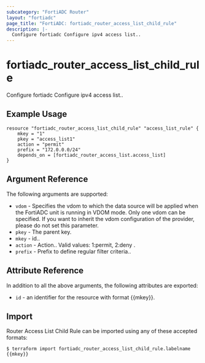 ```yaml
---
subcategory: "FortiADC Router"
layout: "fortiadc"
page_title: "FortiADC: fortiadc_router_access_list_child_rule"
description: |-
  Configure fortiadc Configure ipv4 access list..
---
```


# fortiadc_router_access_list_child_rule
Configure fortiadc Configure ipv4 access list..

## Example Usage
```hcl
resource "fortiadc_router_access_list_child_rule" "access_list_rule" {
	mkey = "1"
	pkey = "access_list1"
	action = "permit"
	prefix = "172.0.0.0/24"
	depends_on = [fortiadc_router_access_list.access_list]
}

```

## Argument Reference

The following arguments are supported:

* `vdom` - Specifies the vdom to which the data source will be applied when the FortiADC unit is running in VDOM mode. Only one vdom can be specified. If you want to inherit the vdom configuration of the provider, please do not set this parameter.
* `pkey` - The parent key.
* `mkey` - id..
* `action` - Action.. Valid values: 1:permit, 2:deny .
* `prefix` - Prefix to define regular filter criteria.. 

## Attribute Reference

In addition to all the above arguments, the following attributes are exported:
* `id` - an identifier for the resource with format {{mkey}}.

## Import
 Router Access List Child Rule can be imported using any of these accepted formats:
```
$ terraform import fortiadc_router_access_list_child_rule.labelname {{mkey}}
```

